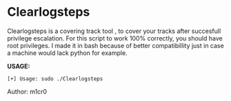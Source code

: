 # Clearlogsteps
Clearlogsteps
is a covering track tool , to cover your tracks after succesfull privilege escalation.
For this script to work 100% correctly, you should have root privileges.
I made it in bash because of better compatibillity just in case a machine would lack python for example.


<strong>USAGE:</strong>
<p>
<pre><code>[+] Usage: sudo ./Clearlogsteps
</code></pre>



Author: m1cr0

